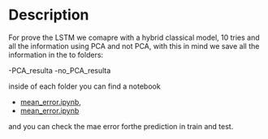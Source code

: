 # Description

For prove the LSTM we comapre with a hybrid classical model, 10 tries and all the information using PCA and not PCA, with this in mind we save all the information in the  to folders:

-PCA_resulta
-no_PCA_resulta

inside of each folder you can find a notebook 
- [mean_error.ipynb](https://github.com/alejomonbar/Quantum-Counselor-for-Portfolio-Investment/blob/main/Data/hybrid_model_results/PCA_results/mean_error.ipynb), 
- [mean_error.ipynb](https://github.com/alejomonbar/Quantum-Counselor-for-Portfolio-Investment/blob/main/Data/hybrid_model_results/no_PCA_results/mean_error.ipynb)

and you can check the mae error forthe prediction in train and test.
